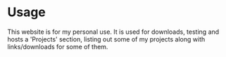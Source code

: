 # Usage
This website is for my personal use. It is used for downloads, testing and hosts a 'Projects' section, listing out some of my projects along with links/downloads for some of them.
